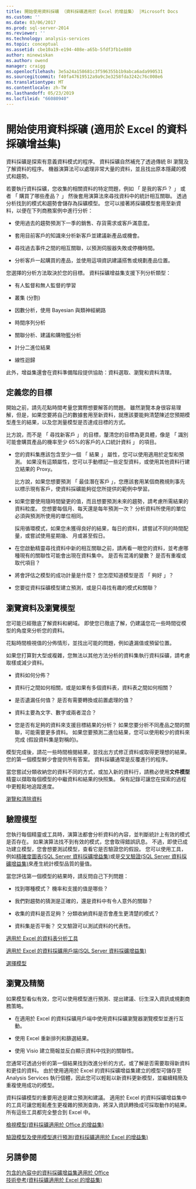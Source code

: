 ```yaml
---
title: 開始使用資料採礦 （資料採礦適用於 Excel 的增益集） |Microsoft Docs
ms.custom: ''
ms.date: 03/06/2017
ms.prod: sql-server-2014
ms.reviewer: ''
ms.technology: analysis-services
ms.topic: conceptual
ms.assetid: cbe10a19-e194-408e-a65b-5fdf3fb1e880
author: minewiskan
ms.author: owend
manager: craigg
ms.openlocfilehash: 3e5a24a158681c3f596355b1b9abca6ada990531
ms.sourcegitcommit: f40fa47619512a9a9c3e3258fda3242c76c008e6
ms.translationtype: MT
ms.contentlocale: zh-TW
ms.lasthandoff: 05/23/2019
ms.locfileid: "66080940"
---
```

# <a name="getting-started-with-data-mining-data-mining-add-ins-for-excel"></a>開始使用資料採礦 (適用於 Excel 的資料採礦增益集)
  資料採礦是探索有意義資料模式的程序。 資料採礦自然補充了透過傳統 BI 瀏覽及了解資料的程序。 機器演算法可以處理非常大量的資料，並且找出原本隱藏的模式和趨勢。  
  
 若要執行資料採礦，您收集的相關資料的特定問題，例如 「 是我的客戶？ 」 或者 「 購買了哪些產品？ 」 然後套用演算法來尋找資料中的統計相互關聯。 透過分析找到的模式和趨勢會儲存為採礦模型。 您可以接著將採礦模型套用至新資料，以便在下列商務案例中進行分析：  
  
-   使用過去的趨勢預測下一季的銷售、存貨需求或客戶滿意度。  
  
-   套用目前客戶的知識來分析新客戶並建議新產品或機會。  
  
-   尋找過去事件之間的相互關聯，以預測伺服器失敗或停機時間。  
  
-   分析客戶一起購買的產品，並使用這項資訊建議搭售或規劃產品位置。  
  
 您選擇的分析方法取決於您的目標。 資料採礦增益集支援下列分析類型：  
  
-   有人監督和無人監督的學習  
  
-   叢集 (分割)  
  
-   因數分析，使用 Bayesian 與類神經網路  
  
-   時間序列分析  
  
-   關聯分析、建議和購物籃分析  
  
-   計分二進位結果  
  
-   線性迴歸  
  
 此外，增益集還會在資料準備階段提供協助：資料選取、瀏覽和資料清理。  
  
## <a name="define-your-goal"></a>定義您的目標  
 開始之前，請先花點時間考量您實際想要解答的問題。 雖然瀏覽本身很容易理解，但是，如果您要將自己的數據套用至新資料，就應該要能夠清楚陳述您預期模型產生的結果，以及您測量模型是否達成目標的方式。  
  
 比方說，而不是 「 尋找新客戶 」 的目標，釐清您的目標為更具體，像是 「 識別可能會購買產品的機率至少 65%的客戶的人口統計資料 」 的項目。  
  
-   您的資料集應該包含至少一個 「 結果 」 屬性，您可以使用適用於定型和預測。 如果沒有這類屬性，您可以手動標記一些定型資料，或使用其他資料行建立結果的 Proxy。  
  
     比方說，如果您想要預測 「 最佳潛在客戶 」，您應該套用某個商務規則事先以標示現有客戶，使資料採礦能夠從您所提供的範例中學習。  
  
-   如果您要使用隨時間變更的值，而且想要預測未來的趨勢，請考慮所需結果的資料粒度。 您想要每個月、每天還是每年預測一次？ 分析資料所使用的單位必須與預測所使用的單位相同。  
  
     採用循環模式，如果您未獲得良好的結果，每日的資料，請嘗試不同的時間配量，或嘗試使用星期幾、 月或甚至假日。  
  
-   在您啟動精靈尋找資料中新的相互關聯之前，請再看一眼您的資料，並考慮哪種現有的關聯性可能會出現在資料集中。 是否有混淆的變數？ 是否有重複或取代項目？  
  
-   將會評估之模型的成功計量是什麼？ 您怎麼知道模型是否 「 夠好 」？  
  
-   您要從資料採礦模型建立預測，或是只尋找有趣的模式和關聯？  
  
## <a name="explore-your-data-and-explore-the-model"></a>瀏覽資料及瀏覽模型  
 您可能已經徹底了解資料和網域。 即使您已徹底了解，仍建議您花一些時間從模型的角度來分析您的資料。  
  
 花點時間檢視值的分佈情形，並找出可能的問題，例如遺漏值或預留位置。  
  
 如果您打算對大型或複雜，您無法以其他方法分析的資料集執行資料採礦，請考慮取樣或減少資料。  
  
-   資料如何分佈？  
  
-   資料行之間如何相關，或是如果有多個資料表，資料表之間如何相關？  
  
-   是否遺漏任何值？ 是否有需要轉換或前置處理的值？  
  
-   資料主要為文字、數字或兩者混合？  
  
-   您是否有足夠的資料來支援目標結果的分析？ 如果您要分析不同產品之間的關聯，可能需要更多資料。 如果您要預測二進位結果，您可以使用較少的資料來完成 (假設資料集是對稱的)。  
  
 模型完成後，請花一些時間檢閱結果，並找出方式修正資料或取得更理想的結果。 您的第一個模型鮮少會提供所有答案。 資料採礦通常是反覆進行的程序。  
  
 當您嘗試分類收納您的資料不同的方式，或加入新的資料行，請務必使用**文件模型**精靈以擷取每個模型的中繼資料和結果的快照集。 保有記錄可讓您在探索的過程中更輕鬆地追蹤進度。  
  
 [瀏覽和清除資料](exploring-and-cleaning-data.md)  
  
## <a name="validate-your-model"></a>驗證模型  
 您執行每個精靈或工具時，演算法都會分析資料的內容，並判斷統計上有效的模式是否存在。 如果演算法找不到有效的模式，您會取得錯誤訊息。 不過，即使已成功建立模型，您會想要測試模型，查看它是否驗證您的假設。 您可以使用工具，例如[精確度圖表&#40;SQL Server 資料採礦增益集&#41;](accuracy-chart-sql-server-data-mining-add-ins.md)或是[交叉驗證&#40;SQL Server 資料採礦增益集&#41;](cross-validation-sql-server-data-mining-add-ins.md)來產生統計模型品質的量值。  
  
 當您評估第一個模型的結果時，請反問自己下列問題：  
  
-   找到哪種模式？ 機率和支援的值是哪些？  
  
-   我們對趨勢的猜測是正確的，還是資料中有令人意外的關聯？  
  
-   收集的資料是否足夠？ 分類收納資料是否會產生更清楚的模式？  
  
-   資料集是否平衡？ 交叉驗證可以測試資料的代表性。  
  
 [適用於 Excel 的資料表分析工具](table-analysis-tools-for-excel.md)  
  
 [適用於 Excel 的資料採礦用戶端&#40;SQL Server 資料採礦增益集&#41;](data-mining-client-for-excel-sql-server-data-mining-add-ins.md)  
  
 [選擇模型](choosing-a-model.md)  
  
## <a name="explore-and-refine"></a>瀏覽及精簡  
 如果模型看似有效，您可以使用模型進行預測、提出建議、衍生深入資訊或規劃商務策略。  
  
-   在適用於 Excel 的資料採礦用戶端中使用資料採礦瀏覽器瀏覽模型並進行互動。  
  
-   使用 Excel 重新排列和篩選結果。  
  
-   使用 Visio 建立簡報並反白顯示資料中找到的關聯性。  
  
 您通常可透過分析的第一個結果找到改進分析的方式，或了解是否需要取得新資料和更佳的資料。 由於使用適用於 Excel 的資料採礦增益集建立的模型可儲存至 Analysis Services 執行個體，因此您可以輕鬆以新資料更新模型，並繼續精簡及重複使用成功的模型。  
  
 資料採礦模型的重要用途是建立預測和建議。 適用於 Excel 的資料採礦增益集中的工具可讓您輕鬆產生更複雜的預測查詢，將深入資訊轉換成可採取動作的結果。 所有這些工具都完全整合到 Excel 中。  
  
 [檢視模型&#40;資料採礦適用於 Office 的增益集&#41;](viewing-models-data-mining-add-ins-for-office.md)  
  
 [驗證模型及使用模型進行預測&#40;資料採礦適用於 Excel 的增益集&#41;](validating-models-and-using-models-for-prediction-data-mining-add-ins-for-excel.md)  
  
## <a name="see-also"></a>另請參閱  
 [包含的內容中的資料採礦增益集適用於 Office](what-s-included-in-the-data-mining-add-ins-for-office.md)   
 [技術參考&#40;資料採礦適用於 Excel 的增益集&#41;](technical-reference-data-mining-add-ins-for-excel.md)  
  
  
